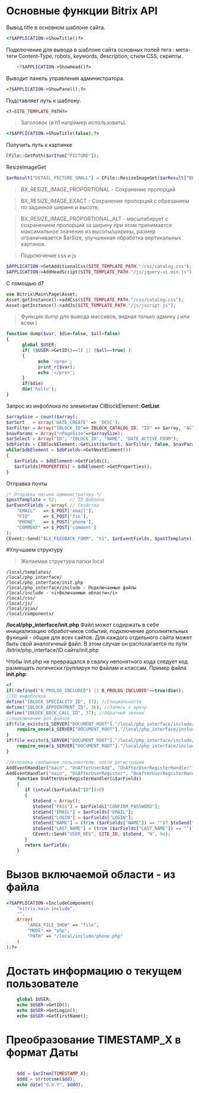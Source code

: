 
Основные функции Bitrix API
================


Вывод title в основном шаблоне сайта.
```php
<?$APPLICATION->ShowTitle()?>
```
      
Подключение для вывода в шаблоне сайта основных полей тега : мета-теги Content-Type, robots, keywords, description; стили CSS; скрипты.
```php
    <?$APPLICATION->ShowHead()?>
```    
Выводит панель управления администратора.
```php
<?$APPLICATION->ShowPanel();?>
```

Подставляет путь к шаблону.
```php
<?=SITE_TEMPLATE_PATH?>
```

> Заголовок (в h1 например использовать).
```php
<?$APPLICATION->ShowTitle(false);?>
```

Получить путь к картинке
```php
CFile::GetPath($arItem["PICTURE"]);
```

ResizeImageGet
```php
$arResult["DETAIL_PICTURE_SMALL"] = CFile::ResizeImageGet($arResult["DETAIL_PICTURE"], Array("width" => ШИРИНА, "height" => ВЫСОТА), BX_RESIZE_IMAGE_PROPORTIONAL, false);
```
> BX_RESIZE_IMAGE_PROPORTIONAL - Сохранение пропорций

> BX_RESIZE_IMAGE_EXACT - Cохранение пропорций с обрезанием по заданной ширине и высоте;

> BX_RESIZE_IMAGE_PROPORTIONAL_ALT - масштабирует с сохранением пропорций за ширину при этом принимается максимальное значение из высоты/ширины, размер ограничивается $arSize, улучшенная обработка вертикальных картинок.



> Подключение css и js
```php
$APPLICATION->SetAdditionalCss(SITE_TEMPLATE_PATH."/css/catalog.css");
$APPLICATION->AddHeadScript(SITE_TEMPLATE_PATH."/js/jquery-ui.min.js");
```

С помощью d7
```php
use Bitrix\Main\Page\Asset;
Asset:getInstance()->addCss(SITE_TEMPLATE_PATH."/css/catalog.css");
Asset:getInstance()->addJs(SITE_TEMPLATE_PATH."/js/jscript.js");

```


> Функция dump для вывода массивов, видная только админу ( или всем )
```php
function dump($var, $die=false, $all=false)
{
      global $USER;
      if( ($USER->GetID()==1) || ($all==true) )
      {
            echo '<pre>';
            print_r($var);
            echo '</pre>';
      }
      if($die)
      die('hello');
}
```

Запрос из инфоблока по элементам
CIBlockElement::<b>GetList</b>
```php
$arraySize = count($array);
$arSort   = array('DATE_CREATE' => 'DESC');
$arFilter = Array("IBLOCK_ID"=> IBLOCK_CATALOG_ID, "ID" => $array, "ACTIVE"=>"Y");
$navParams = Array("nPageSize"=>$arraySize);
$arSelect = Array("ID", "IBLOCK_ID", "NAME", "DATE_ACTIVE_FROM");
$dbFields = CIBlockElement::GetList($arSort, $arFilter, false, $navParams, $arSelect);
while($dbElement = $dbFields->GetNextElement())
{
   $arFields = $dbElement->GetFields();
   $arFields[PROPERTIES] = $dbElement->GetProperties();
}
```

Отправка почты
```php
/* Отправка письма администратору */
$postTemplate = 92;     // ID Шаблона
$arEventFields = array( // Свойства
    "EMAIL"   => $_POST['email'],
    "FIO"     => $_POST['fio'],
    "PHONE"   => $_POST['phone'],
    "COMMENT" => $_POST['comment']
);
CEvent::Send("ALX_FEEDBACK_FORM", "h1", $arEventFields, $postTemplate);
```

#Улучшаем структуру
> Желаемая структура папки local
```
/local/templates/
/local/php_interface/
/local/php_interface/init.php
/local/php_interface/include - Подключаемые файлы 
/local/include - <i>Включаемые области</i>
/local/css/
/local/js/
/local/ajax/
/local/components/
```
	

 <b>/local/php_interface/init.php</b>
Файл может содержать в себе инициализацию обработчиков событий, подключение дополнительных функций - общие для всех сайтов. Для каждого отдельного сайта может быть свой аналогичный файл. В этом случае он располагается по пути /bitrix/php_interface/ID сайта/init.php

Чтобы init.php не превращался в свалку непонятного кода следует код размещать логически группируя по файлам и классам.
Пример файла <b>init.php</b>:
```php
<?
if(!defined("B_PROLOG_INCLUDED") || B_PROLOG_INCLUDED!==true)die();
//ID инфоблоков
define("IBLOCK_SPECIALITY_ID", 17); //Специальности
define("IBLOCK_APPOINTMENT_ID", 36); //Запись к врачу 
define("IBLOCK_BACK_CALL_ID", 37); //Обратный звонок
//подключение доп файлов
if(file_exists($_SERVER["DOCUMENT_ROOT"]."/local/php_interface/include/include.php")){
	require_once($_SERVER["DOCUMENT_ROOT"]."/local/php_interface/include/include.php");
}
if(file_exists($_SERVER["DOCUMENT_ROOT"]."/local/php_interface/include/function.php")){
	require_once($_SERVER["DOCUMENT_ROOT"]."/local/php_interface/include/function.php");
}

//Отправка сообщения пользователю, после регистрации
AddEventHandler("main", "OnAfterUserAdd", "OnAfterUserRegisterHandler");
AddEventHandler("main", "OnAfterUserRegister", "OnAfterUserRegisterHandler");
    function OnAfterUserRegisterHandler(&$arFields)
    {
	   if (intval($arFields["ID"])>0)
	   {
		  $toSend = Array();
		  $toSend["PASS"] = $arFields["CONFIRM_PASSWORD"];
		  $toSend["EMAIL"] = $arFields["EMAIL"];
		  $toSend["LOGIN"] = $arFields["LOGIN"];
		  $toSend["NAME"] = (trim ($arFields["NAME"]) == "")? $toSend["NAME"] = htmlspecialchars('<Не указано>'): $arFields["NAME"];
		  $toSend["LAST_NAME"] = (trim ($arFields["LAST_NAME"]) == "")? $toSend["LAST_NAME"] = htmlspecialchars('<Не указано>'): $arFields["LAST_NAME"];
		  CEvent::Send("USER_REG", SITE_ID, $toSend, "N", 94);
	   }
	   return $arFields;
    }

```


#  Вызов включаемой области - из файла

```php
<?$APPLICATION->IncludeComponent(
	"bitrix:main.include",
	"",
	Array(
		"AREA_FILE_SHOW" => "file",
		"MODE" => "php",
		"PATH" => "/local/include/phone.php"
	)
);?>
```

# Достать информацию о текущем пользователе

```php
	global $USER;
	echo $USER->GetID();
	echo $USER->GetLogin();
	echo $USER->GetFirstName();
```

# Преобразование TIMESTAMP_X в формат Даты

```php

	$dd = $arItem[TIMESTAMP_X];
	$ddd = strtotime($dd);
	echo date("d.m.Y", $ddd);
```
